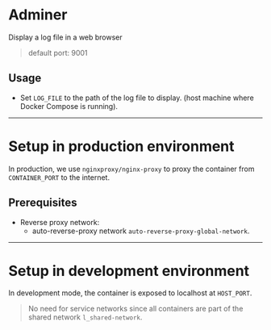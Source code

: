 # Adminer

Display a log file in a web browser

> default port: 9001

## Usage

- Set `LOG_FILE` to the path of the log file to display. (host machine where Docker Compose is running).

-------------------------------------------------------------------------------

# Setup in production environment

In production, we use `nginxproxy/nginx-proxy` to proxy the container from `CONTAINER_PORT` to the internet.

## Prerequisites

- Reverse proxy network:
  - auto-reverse-proxy network `auto-reverse-proxy-global-network`.

-------------------------------------------------------------------------------

# Setup in development environment

In development mode, the container is exposed to localhost at `HOST_PORT`.

> No need for service networks since all containers are part of the shared network `l_shared-network`.


